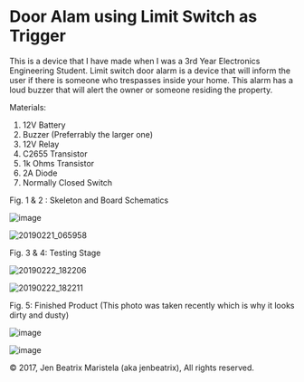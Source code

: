 # Door Alam using Limit Switch as Trigger
This is a device that I have made when I was a 3rd Year Electronics Engineering Student. Limit switch door alarm is a device that will inform the user if there is someone who trespasses inside your home. This alarm has a loud buzzer that will alert the owner or someone residing the property. 

Materials:
1. 12V Battery
2. Buzzer (Preferrably the larger one)
3. 12V Relay
4. C2655 Transistor
5. 1k Ohms Transistor
6. 2A Diode 
7. Normally Closed Switch

Fig. 1 & 2 : Skeleton and Board Schematics

![image](https://user-images.githubusercontent.com/82814920/115991718-59b04d00-a5fc-11eb-9090-aacd152802bc.png)

![20190221_065958](https://user-images.githubusercontent.com/82814920/171136863-ab0753cf-3176-485e-b869-e72b3ddfaf06.jpg)

Fig. 3 & 4: Testing Stage

![20190222_182206](https://user-images.githubusercontent.com/82814920/171136132-b94589ec-d9af-4a65-8cdc-f7b3845918b2.jpg)

![20190222_182211](https://user-images.githubusercontent.com/82814920/171136162-28f0f6b9-087c-4a9a-a8c3-1eed5b737e7f.jpg)

Fig. 5: Finished Product (This photo was taken recently which is why it looks dirty and dusty)

![image](https://user-images.githubusercontent.com/82814920/170749427-79ca0de9-d647-4b6c-b4a8-98f9d6f87254.png)

![image](https://user-images.githubusercontent.com/82814920/170749618-5a312eb6-fd25-431d-a973-8f4e9a928f6d.png)

© 2017, Jen Beatrix Maristela (aka jenbeatrix), All rights reserved.
